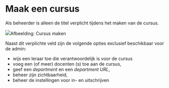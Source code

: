 # Maak een cursus

Als beheerder is alleen de titel verplicht tijdens het maken van de cursus.

![](../../.gitbook/assets/graficos83%20%281%29.png)Afbeelding: Cursus maken

Naast dit verplichte veld zijn de volgende opties exclusief beschikbaar voor de admin:

- wijs een leraar toe die verantwoordelijk is voor de cursus
- voeg een (of meer) docenten (s) toe aan de cursus,
- geef een *department* en een *department URL*,
- beheer zijn zichtbaarheid,
- beheer de instellingen voor in- en uitschrijven
